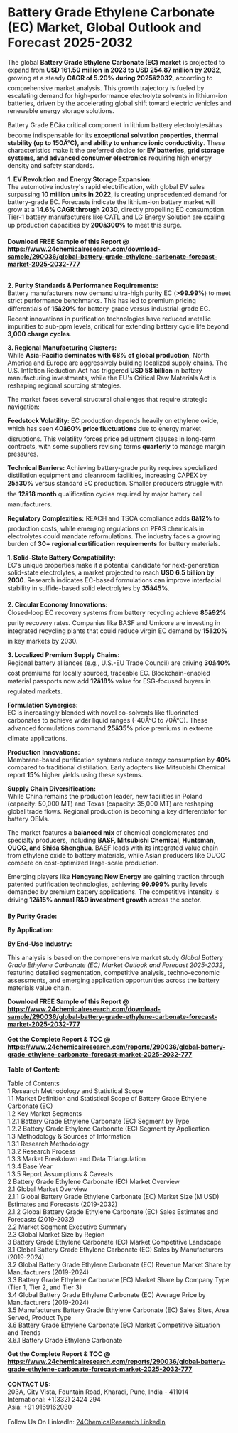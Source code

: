 <h1>Battery Grade Ethylene Carbonate (EC) Market, Global Outlook and Forecast 2025-2032</h1><p>The global <strong>Battery Grade Ethylene Carbonate (EC) market</strong> is projected to expand from <strong>USD 161.50 million in 2023 to USD 254.87 million by 2032</strong>, growing at a steady <strong>CAGR of 5.20% during 2025â2032</strong>, according to comprehensive market analysis. This growth trajectory is fueled by escalating demand for high-performance electrolyte solvents in lithium-ion batteries, driven by the accelerating global shift toward electric vehicles and renewable energy storage solutions.</p><p>Battery Grade ECâa critical component in lithium battery electrolytesâhas become indispensable for its <strong>exceptional solvation properties, thermal stability (up to 150Â°C), and ability to enhance ionic conductivity</strong>. These characteristics make it the preferred choice for <strong>EV batteries, grid storage systems, and advanced consumer electronics</strong> requiring high energy density and safety standards.</p><p><strong>1. EV Revolution and Energy Storage Expansion:</strong><br>
The automotive industry's rapid electrification, with global EV sales surpassing <strong>10 million units in 2022</strong>, is creating unprecedented demand for battery-grade EC. Forecasts indicate the lithium-ion battery market will grow at a <strong>14.6% CAGR through 2030</strong>, directly propelling EC consumption. Tier-1 battery manufacturers like CATL and LG Energy Solution are scaling up production capacities by <strong>200â300%</strong> to meet this surge.</p><div><b>Download FREE Sample of this Report @ 
            <a href="https://www.24chemicalresearch.com/download-sample/290036/global-battery-grade-ethylene-carbonate-forecast-market-2025-2032-777">
            https://www.24chemicalresearch.com/download-sample/290036/global-battery-grade-ethylene-carbonate-forecast-market-2025-2032-777</a></b></div><br><p><strong>2. Purity Standards &amp; Performance Requirements:</strong><br>
Battery manufacturers now demand ultra-high purity EC (<strong>&gt;99.99%</strong>) to meet strict performance benchmarks. This has led to premium pricing differentials of <strong>15â20%</strong> for battery-grade versus industrial-grade EC. Recent innovations in purification technologies have reduced metallic impurities to sub-ppm levels, critical for extending battery cycle life beyond <strong>3,000 charge cycles</strong>.</p><p><strong>3. Regional Manufacturing Clusters:</strong><br>
While <strong>Asia-Pacific dominates with 68% of global production</strong>, North America and Europe are aggressively building localized supply chains. The U.S. Inflation Reduction Act has triggered <strong>USD 58 billion</strong> in battery manufacturing investments, while the EU's Critical Raw Materials Act is reshaping regional sourcing strategies.</p><p>The market faces several structural challenges that require strategic navigation:</p><p><strong>Feedstock Volatility:</strong> EC production depends heavily on ethylene oxide, which has seen <strong>40â60% price fluctuations</strong> due to energy market disruptions. This volatility forces price adjustment clauses in long-term contracts, with some suppliers revising terms <strong>quarterly</strong> to manage margin pressures.</p><p><strong>Technical Barriers:</strong> Achieving battery-grade purity requires specialized distillation equipment and cleanroom facilities, increasing CAPEX by <strong>25â30%</strong> versus standard EC production. Smaller producers struggle with the <strong>12â18 month</strong> qualification cycles required by major battery cell manufacturers.</p><p><strong>Regulatory Complexities:</strong> REACH and TSCA compliance adds <strong>8â12%</strong> to production costs, while emerging regulations on PFAS chemicals in electrolytes could mandate reformulations. The industry faces a growing burden of <strong>30+ regional certification requirements</strong> for battery materials.</p><p><strong>1. Solid-State Battery Compatibility:</strong><br>
EC's unique properties make it a potential candidate for next-generation solid-state electrolytes, a market projected to reach <strong>USD 6.5 billion by 2030</strong>. Research indicates EC-based formulations can improve interfacial stability in sulfide-based solid electrolytes by <strong>35â45%</strong>.</p><p><strong>2. Circular Economy Innovations:</strong><br>
Closed-loop EC recovery systems from battery recycling achieve <strong>85â92%</strong> purity recovery rates. Companies like BASF and Umicore are investing in integrated recycling plants that could reduce virgin EC demand by <strong>15â20%</strong> in key markets by 2030.</p><p><strong>3. Localized Premium Supply Chains:</strong><br>
Regional battery alliances (e.g., U.S.-EU Trade Council) are driving <strong>30â40%</strong> cost premiums for locally sourced, traceable EC. Blockchain-enabled material passports now add <strong>12â18%</strong> value for ESG-focused buyers in regulated markets.</p><p><strong>Formulation Synergies:</strong><br>
	EC is increasingly blended with novel co-solvents like fluorinated carbonates to achieve wider liquid ranges (-40Â°C to 70Â°C). These advanced formulations command <strong>25â35%</strong> price premiums in extreme climate applications.</p><p><strong>Production Innovations:</strong><br>
	Membrane-based purification systems reduce energy consumption by <strong>40%</strong> compared to traditional distillation. Early adopters like Mitsubishi Chemical report <strong>15%</strong> higher yields using these systems.</p><p><strong>Supply Chain Diversification:</strong><br>
	While China remains the production leader, new facilities in Poland (capacity: 50,000 MT) and Texas (capacity: 35,000 MT) are reshaping global trade flows. Regional production is becoming a key differentiator for battery OEMs.</p><p>The market features a <strong>balanced mix</strong> of chemical conglomerates and specialty producers, including <strong>BASF, Mitsubishi Chemical, Huntsman, OUCC, and Shida Shenghua</strong>. BASF leads with its integrated value chain from ethylene oxide to battery materials, while Asian producers like OUCC compete on cost-optimized large-scale production.</p><p>Emerging players like <strong>Hengyang New Energy</strong> are gaining traction through patented purification technologies, achieving <strong>99.999%</strong> purity levels demanded by premium battery applications. The competitive intensity is driving <strong>12â15% annual R&amp;D investment growth</strong> across the sector.</p><p><strong>By Purity Grade:</strong></p><p><strong>By Application:</strong></p><p><strong>By End-Use Industry:</strong></p><p>This analysis is based on the comprehensive market study <em>Global Battery Grade Ethylene Carbonate (EC) Market Outlook and Forecast 2025-2032</em>, featuring detailed segmentation, competitive analysis, techno-economic assessments, and emerging application opportunities across the battery materials value chain.</p><div><b>Download FREE Sample of this Report @ 
            <a href="https://www.24chemicalresearch.com/download-sample/290036/global-battery-grade-ethylene-carbonate-forecast-market-2025-2032-777">
            https://www.24chemicalresearch.com/download-sample/290036/global-battery-grade-ethylene-carbonate-forecast-market-2025-2032-777</a></b></div><br><div><b>Get the Complete Report & TOC @ 
            <a href="https://www.24chemicalresearch.com/reports/290036/global-battery-grade-ethylene-carbonate-forecast-market-2025-2032-777">
            https://www.24chemicalresearch.com/reports/290036/global-battery-grade-ethylene-carbonate-forecast-market-2025-2032-777</a></b></div><br>
            <b>Table of Content:</b><p>Table of Contents<br />
1 Research Methodology and Statistical Scope<br />
1.1 Market Definition and Statistical Scope of Battery Grade Ethylene Carbonate (EC)<br />
1.2 Key Market Segments<br />
1.2.1 Battery Grade Ethylene Carbonate (EC) Segment by Type<br />
1.2.2 Battery Grade Ethylene Carbonate (EC) Segment by Application<br />
1.3 Methodology & Sources of Information<br />
1.3.1 Research Methodology<br />
1.3.2 Research Process<br />
1.3.3 Market Breakdown and Data Triangulation<br />
1.3.4 Base Year<br />
1.3.5 Report Assumptions & Caveats<br />
2 Battery Grade Ethylene Carbonate (EC) Market Overview<br />
2.1 Global Market Overview<br />
2.1.1 Global Battery Grade Ethylene Carbonate (EC) Market Size (M USD) Estimates and Forecasts (2019-2032)<br />
2.1.2 Global Battery Grade Ethylene Carbonate (EC) Sales Estimates and Forecasts (2019-2032)<br />
2.2 Market Segment Executive Summary<br />
2.3 Global Market Size by Region<br />
3 Battery Grade Ethylene Carbonate (EC) Market Competitive Landscape<br />
3.1 Global Battery Grade Ethylene Carbonate (EC) Sales by Manufacturers (2019-2024)<br />
3.2 Global Battery Grade Ethylene Carbonate (EC) Revenue Market Share by Manufacturers (2019-2024)<br />
3.3 Battery Grade Ethylene Carbonate (EC) Market Share by Company Type (Tier 1, Tier 2, and Tier 3)<br />
3.4 Global Battery Grade Ethylene Carbonate (EC) Average Price by Manufacturers (2019-2024)<br />
3.5 Manufacturers Battery Grade Ethylene Carbonate (EC) Sales Sites, Area Served, Product Type<br />
3.6 Battery Grade Ethylene Carbonate (EC) Market Competitive Situation and Trends<br />
3.6.1 Battery Grade Ethylene Carbonate </p><div><b>Get the Complete Report & TOC @ 
            <a href="https://www.24chemicalresearch.com/reports/290036/global-battery-grade-ethylene-carbonate-forecast-market-2025-2032-777">
            https://www.24chemicalresearch.com/reports/290036/global-battery-grade-ethylene-carbonate-forecast-market-2025-2032-777</a></b></div><br><b>CONTACT US:</b><br>
            203A, City Vista, Fountain Road, Kharadi, Pune, India - 411014<br>
            International: +1(332) 2424 294<br>
            Asia: +91 9169162030 <br><br>
            Follow Us On LinkedIn: <a href="https://www.linkedin.com/company/24chemicalresearch/">24ChemicalResearch LinkedIn</a>